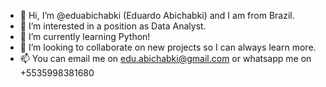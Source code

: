 - 👋 Hi, I’m @eduabichabki (Eduardo Abichabki) and I am from Brazil.
- 👀 I’m interested in a position as Data Analyst.
- 🌱 I’m currently learning Python!
- 💞️ I’m looking to collaborate on new projects so I can always learn more.
- 📫 You can email me on edu.abichabki@gmail.com or whatsapp me on +5535998381680
